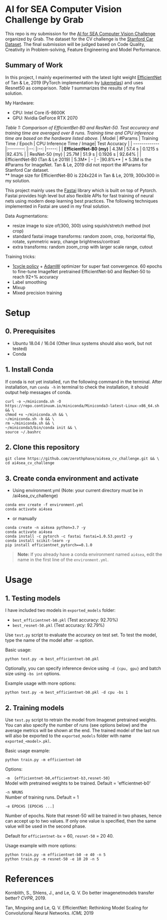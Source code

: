# AI for SEA Computer Vision Challenge by Grab
This repo is my submission for the [AI for SEA Computer Vision Challenge](https://www.aiforsea.com/) organized by Grab. The dataset for the CV challenge is the [Stanford Car Dataset](https://ai.stanford.edu/~jkrause/cars/car_dataset.html). The final submission will be judged based on Code Quality, Creativity in Problem-solving, Feature Engineering and Model Performance.

## Summary of Work
In this project, I mainly experimented with the latest light weight [EfficientNet](https://arxiv.org/abs/1905.11946) of Tan & Le, 2019 (PyTorch implementation by [lukemelas](https://github.com/lukemelas/EfficientNet-PyTorch/blob/master/README.md)) and uses Resnet50 as comparison. *Table 1* summarizes the results of my final solution.

My Hardware:
- CPU: Intel Core i5-8600K
- GPU: Nvidia GeForce RTX 2070

*Table 1: Comparison of EfficientBet-B0 and ResNet-50. Test accuracy and training time are averaged over 8 runs. Training time and CPU inference time are based on the hardware listed above.*
| Model                             | #Params   | Training Time / Epoch | CPU Inference Time / Image| Test Accuracy  |
| -------------                     |:--------: |:--:  |:--:           |-----:    |
| **EfficientNet-B0 (my)**          | 4.3M      | 57.4 s | 0.1215 s  |92.43%     |
| ResNet-50 (my)                | 25.7M     | 51.9 s  | 0.1926 s  | 92.64%  |
| EfficientNet-B0 (Tan & Le 2019) | 5.3M*     | -  | -             |90.8%**     |
\* 5.3M is the #Params for ImageNet. Tan & Le, 2019 did not report the #Params for Stanford Car dataset.  
\*\* Image size for EfficientNet-B0 is 224x224 in Tan & Le, 2019, 300x300 in my solution.

This project mainly uses the [Fastai](https://docs.fast.ai/) library which is built on top of Pytorch. Fastai provides high level but also flexible APIs for fast training of neural nets using modern deep learning best practices. The following techniques implemented in Fastai are used in my final solution.

Data Augmentations:
- resize image to size of(300, 300) using squish/stretch method (not crop)
- standard fastai image transforms: random zoom, crop, horizontal flip, rotate, symmetric warp, change brightness/contrast
- extra transforms: random zoom_crop with larger scale range, cutout

Training tricks:
- [1cycle policy](https://docs.fast.ai/callbacks.one_cycle.html) + [AdamW](https://arxiv.org/abs/1711.05101) optimizer for super fast convergence. 60 epochs to fine-tune ImageNet pretrained EfficientNet-b0 and ResNet-50 to reach 92+% accuracy
- Label smoothing
- Mixup
- Mixed precision training


# Setup
## 0. Prerequisites
- Ubuntu 18.04 / 16.04 (Other linux systems should also work, but not tested)
- Conda

## 1. Install Conda
If conda is not yet installed, run the following command in the terminal. After installation, run `conda -h` in terminal to check the installation, it should output help messages of conda.
```
curl -o ~/miniconda.sh -O  https://repo.continuum.io/miniconda/Miniconda3-latest-Linux-x86_64.sh  && \
chmod +x ~/miniconda.sh && \
~/miniconda.sh -b && \
rm ~/miniconda.sh && \
~/miniconda3/bin/conda init && \
source ~/.bashrc
```
## 2. Clone this repository
```
git clone https://github.com/zerothphase/ai4sea_cv_challenge.git && \
cd ai4sea_cv_challenge
```

## 3. Create conda environment and activate
- Using environment.yml (Note: your current directory must be in /ai4sea_cv_challenge)
```
conda env create -f environment.yml
conda activate ai4sea
```
- or manually
```
conda create -n ai4sea python=3.7 -y
conda activate ai4sea
conda install -c pytorch -c fastai fastai=1.0.53.post2 -y
conda install scikit-learn -y
pip install efficientnet_pytorch==0.1.0
```
> **Note:**
> If you already have a conda environment named `ai4sea`, edit the name in the first line of the `environment.yml`.

# Usage
## 1. Testing models
I have included two models in `exported_models` folder: 
- `best_efficientnet-b0.pkl` (Test accuracy: 92.70%)
- `best_resnet-50.pkl` (Test accuracy: 92.79%)

Use `test.py` script to evaluate the accuracy on test set. 
To test the model, type the name of the model after `-m` option. 

Basic usage:
```
python test.py -m best_efficientnet-b0.pkl
```
Optionally, you can specify inference device using `-d {cpu, gpu}` and batch size using `-bs int` options. 

Example usage with more options:
```
python test.py -m best_efficientnet-b0.pkl -d cpu -bs 1
```

## 2. Training models

Use `test.py` script to retrain the model from Imagenet pretrained weights. You can also specify the number of runs (see options below) and the average metrics will be shown at the end. The trained model of the last run will also be exported to the `exported_models` folder with name `exported_<model>.pkl`.  

Basic usage example:
```
python train.py -m efficientnet-b0
```
Options:

`-m  {efficientnet-b0,efficientnet-b3,resnet-50}`  
Model with pretrained weights to be trained. Default = 'efficientnet-b0'
                    
`-n NRUNS`  
Number of training runs. Default = 1

`-e EPOCHS [EPOCHS ...]`

Number of epochs. Note that resnet-50 will be trained in two phases, hence can accept up to two values. If only one value is specified, then the same value will be used in the second phase.

Default for `efficientnet-bx` = 60, `resnet-50` = 20 40.

Usage example with more options:
```
python train.py -m efficientnet-b0 -e 40 -n 5
python train.py -m resnet-50 -e 10 20 -n 5
```

# References
Kornblith, S., Shlens, J., and Le, Q. V. Do better imagenetmodels transfer better? *CVPR*, 2019.  

Tan, Mingxing and Le, Q. V. EfficientNet: Rethinking Model Scaling for Convolutional Neural Networks. *ICML* 2019
